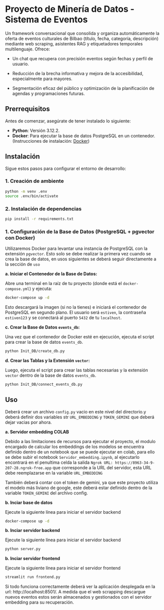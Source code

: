 # Proyecto de Minería de Datos - Sistema de Eventos

Un framework conversacional que consolida y organiza automáticamente la oferta de eventos culturales de Bilbao (título, fecha, categoría, descripción) mediante web scraping, asistentes RAG y etiquetadores temporales multilenguaje. Ofrece:

* Un chat que recupera con precisión eventos según fechas y perfil de usuario.

* Reducción de la brecha informativa y mejora de la accesibilidad, especialmente para mayores.

* Segmentación eficaz del público y optimización de la planificación de agendas y programaciones futuras.

## Prerrequisitos

Antes de comenzar, asegúrate de tener instalado lo siguiente:

*   **Python**: Versión 3.12.2.
*   **Docker**: Para ejecutar la base de datos PostgreSQL en un contenedor. (Instrucciones de instalación: [Docker](https://docs.docker.com/get-docker/))

## Instalación

Sigue estos pasos para configurar el entorno de desarrollo:

### 1. Creación de ambiente
```bash
python -m venv .env
source .env/bin/activate
```
### 2. Instalación de dependencias
```bash
pip install -r requirements.txt
```
### 1. Configuración de la Base de Datos (PostgreSQL + pgvector con Docker)

Utilizaremos Docker para levantar una instancia de PostgreSQL con la extensión `pgvector`. Esto solo se debe realizar la primera
vez cuando se crea la base de datos, en usos siguientes se deberá seguir directamente a la sección de `uso`

**a. Iniciar el Contenedor de la Base de Datos:**

Abre una terminal en la raíz de tu proyecto (donde está el `docker-compose.yml`) y ejecuta:
```bash
docker-compose up -d
```
Esto descargará la imagen (si no la tienes) e iniciará el contenedor de PostgreSQL en segundo plano. El usuario será `estiven`, la contraseña `estiven123` y se conectará al puerto `5432` de tu `localhost`.

**c. Crear la Base de Datos `events_db`:**

Una vez que el contenedor de Docker esté en ejecución, ejecuta el script para crear la base de datos `events_db`.

```bash
python Init_DB/create_db.py
```

**d. Crear las Tablas y la Extensión `vector`:**

Luego, ejecuta el script para crear las tablas necesarias y la extensión `vector` dentro de la base de datos `events_db`.

```bash
python Init_DB/connect_events_db.py
```

## Uso 

Deberá crear un archivo `config.py` vacio en este nivel del directorio.y deberá definir dos variables str `URL_EMBEDDING` y `TOKEN_GEMINI` que deberá dejar vacias por ahora. 

**a. Servidor embedding COLAB**

Debido a las limitaciones de recursos para ejecutar el proyecto, el modulo encargado de calcular los embeddings de los modelos
se encuentra definido dentro de un notebook que se puede ejecutar en colab, para ello se debe subir el notebook  `Servidor_embedding.ipynb`, al ejecutarlo encontrará en el penultima celda la salida `Ngrok URL: https://8963-34-9-207-28.ngrok-free.app` que corresponde
a la URL del servidor, esta URL debe reemplazarse en la variable `URL_EMBEDDING` 

También deberá contar con el token de gemini, ya que este proyecto utiliza el modelo más liviano de google, este deberá estar definido dentro de la variable `TOKEN_GEMINI` del archivo config.

**b. Inciar base de datos**

Ejecute la siguiente línea para iniciar el servidor backend

```bash
docker-compose up -d
```

**b. Inciar servidor backend**

Ejecute la siguiente línea para iniciar el servidor backend

```bash
python server.py
```

**b. Inciar servidor frontend**

Ejecute la siguiente línea para iniciar el servidor frontend

```bash
streamlit run frontend.py
```

Si todo funciona correctamente deberá ver la aplicación desplegada en la url: http://localhost:8501/. A medida que el web scrapping descargue nuevos eventos estos serán almacenados y gestionados con el servidor embedding para su recuperación. 